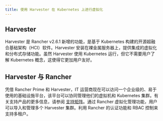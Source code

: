 ```yaml
---
title: 使用 Harvester 在 Kubernetes 上进行虚拟化
---
```


<head>
  <link rel="canonical" href="https://ranchermanager.docs.rancher.com/zh/integrations-in-rancher/harvester"/>
</head>

## Harvester

Harvester 是 Rancher v2.6.1 新增的功能，是基于 Kubernetes 构建的开源超融合基础架构（HCI）软件。Harvester 安装在裸金属服务器上，提供集成的虚拟化和分布式存储功能。虽然 Harvester 使用 Kubernetes 运行，但它不需要用户了解 Kubernetes 概念，这使得它更加用户友好。

## Harvester 与 Rancher

 凭借 Rancher Prime 和 Harvester，IT 运营商现在可以访问一个企业级的、易于使用的基础设施平台，该平台可以协同管理他们的虚拟机和 Kubernetes 集群。有关支持产品的更多信息，请参阅 [支持矩阵](https://www.suse.com/suse-harvester/support-matrix/all-supported-versions/harvester-v1-2-0/)。通过 Rancher 虚拟化管理功能，用户可以导入和管理多个 Harvester 集群。利用 Rancher 的认证功能和 RBAC 控制来支持多租户。